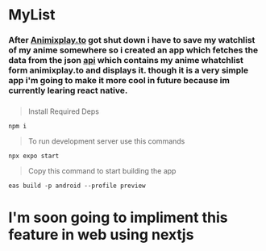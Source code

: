 # MyList

### After [Animixplay.to](https://animixplay.to) got shut down i have to save my watchlist of my anime somewhere so i created an app which fetches the data from the json [api](https://github.com/ewwadii/WatchListAPI) which contains my anime whatchlist form animixplay.to and displays it. though it is a very simple app i'm going to make it more cool in future because im currently learing react native.

### 
### 

> Install Required Deps
```
npm i
```


> To run development server use this commands
```
npx expo start
```

> Copy this command to start building the app
```
eas build -p android --profile preview
```


# I'm soon going to impliment this feature in web using nextjs

